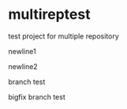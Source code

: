 # multireptest
test project for multiple repository

newline1

newline2

branch test

bigfix branch test
